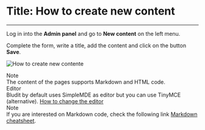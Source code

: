 # Title: How to create new content
<!-- Position: 1 -->
<!-- Date: 2017-10-21 18:00:00 -->
---
Log in into the **Admin panel** and go to **New content** on the left menu.

Complete the form, write a title, add the content and click on the button **Save**.

![How to create new contente](https://df6m0u2ovo2fu.cloudfront.net/images/documentation-english/how-to-create-new-content.png)

<div class="note">
<div class="title">Note</div>
The content of the pages supports Markdown and HTML code.
</div>

<div class="note">
<div class="title">Editor</div>
Bludit by default uses SimpleMDE as editor but you can use TinyMCE (alternative). <a href="https://docs.bludit.com/en/content/how-to-change-the-editor">How to change the editor</a>
</div>

<div class="note">
<div class="title">Note</div>
If you are interested on Markdown code, check the following link <a href="https://github.com/adam-p/markdown-here/wiki/Markdown-Cheatsheet">Markdown cheatsheet</a>.
</div>
